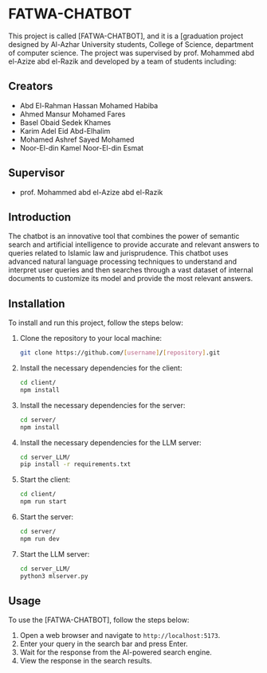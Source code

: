 # FATWA-CHATBOT

This project is called [FATWA-CHATBOT], and it is a [graduation project designed by Al-Azhar University students, College of Science, department of computer science. The project was supervised by prof. Mohammed abd el-Azize abd el-Razik and developed by a team of students including:

## Creators

- Abd El-Rahman Hassan Mohamed Habiba 
- Ahmed Mansur Mohamed Fares
- Basel Obaid Sedek Khames
- Karim Adel Eid Abd-Elhalim
- Mohamed Ashref Sayed Mohamed
- Noor-El-din Kamel Noor-El-din Esmat

## Supervisor

- prof. Mohammed abd el-Azize abd el-Razik 

## Introduction
The chatbot is an innovative tool that combines the power of semantic search and artificial intelligence to provide accurate and relevant answers to queries related to Islamic law and jurisprudence. This chatbot uses advanced natural language processing techniques to understand and interpret user queries and then searches through a vast dataset of internal documents to customize its model and provide the most relevant answers.

## Installation

To install and run this project, follow the steps below:

1. Clone the repository to your local machine:

   ```bash
   git clone https://github.com/[username]/[repository].git
   ```

2. Install the necessary dependencies for the client:

   ```bash
   cd client/
   npm install
   ```

3. Install the necessary dependencies for the server:

   ```bash
   cd server/
   npm install
   ```

4. Install the necessary dependencies for the LLM server:

   ```bash
   cd server_LLM/
   pip install -r requirements.txt
   ```

5. Start the client:

   ```bash
   cd client/
   npm run start
   ```

6. Start the server:

   ```bash
   cd server/
   npm run dev
   ```

7. Start the LLM server:

   ```bash
   cd server_LLM/
   python3 mlserver.py
   ```

## Usage

To use the [FATWA-CHATBOT], follow the steps below:

1. Open a web browser and navigate to `http://localhost:5173`.
2. Enter your query in the search bar and press Enter.
3. Wait for the response from the AI-powered search engine.
4. View the response in the search results.
